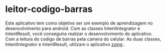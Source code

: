 # leitor-codigo-barras

Este aplicativo tem como objetivo ser um exemplo de aprendizagem no desenvolvimento para android.
Com as classes IntentIntegrator e IntentResult, você conseguira realizar o desenvolvimento do aplicativo. Com a leitura do codigo de barras pela camera do celular. As duas classes, IntentIntegrator e IntentResult, utilizam o aplicativo <a href="https://code.google.com/archive/p/android-zxinglib/downloads" target="_blank">zxing</a> .
